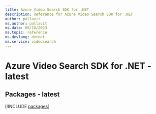 ```yaml
---
title: Azure Video Search SDK for .NET
description: Reference for Azure Video Search SDK for .NET
author: pallavit
ms.author: pallavit
ms.data: 08/18/2023
ms.topic: reference
ms.devlang: dotnet
ms.service: videosearch
---
```

# Azure Video Search SDK for .NET - latest
## Packages - latest
[!INCLUDE [packages](video-search-index.md)]